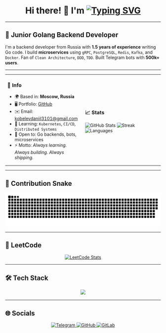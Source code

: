 <h1 align="center">
  Hi there! 👋 I'm <a href="https://github.com/0sokrat0" target="_blank">
  <img src="https://readme-typing-svg.demolab.com?font=Fira+Code&pause=1000&color=0891B2&center=true&vCenter=true&width=435&lines=Daniil+Kobelev;Junior+Golang+Backend+Developer" alt="Typing SVG" /></a>
</h1>

---

## 🚀 Junior Golang Backend Developer

I'm a backend developer from Russia with **1.5 years of experience** writing Go code.
I build **microservices** using `gRPC`, `PostgreSQL`, `Redis`, `Kafka`, and `Docker`.
Fan of `Clean Architecture`, `DDD`, `TDD`.
Built Telegram bots with **500k+ users**.

---

<table>
<tr>
<td width="50%">

### 📍 Info

- 🌍 Based in: **Moscow, Russia**
- 🖥️ Portfolio: [GitHub](https://github.com/0sokrat0)
- ✉️ Email: [kobelevdaniil3101@gmail.com](mailto:kobelevdaniil3101@gmail.com)
- 🧠 Learning: `Kubernetes`, `CI/CD`, `Distributed Systems`
- 🤝 Open to: Go backends, bots, microservices
- ⚡ Motto: _Always learning. Always building. Always shipping._

</td>
<td width="50%">

### 📈 Stats

![GitHub Stats](https://github-readme-stats.vercel.app/api?username=0sokrat0&show_icons=true&theme=tokyonight)
![Streak](https://github-readme-streak-stats.herokuapp.com/?user=0sokrat0&theme=tokyonight)
![Languages](https://github-readme-stats.vercel.app/api/top-langs/?username=0sokrat0&layout=compact&theme=tokyonight)

</td>
</tr>
</table>

---

## 🐍 Contribution Snake

<p align="center">
 <img src="./github-user-contribution.svg" alt="GitHub Contribution Snake" />
</p>

---

## 🧠 LeetCode

<p align="center">
  <a href="https://leetcode.com/0sokrat0">
    <img src="https://leetcard.jacoblin.cool/0sokrat0?theme=dark&font=Baloo&ext=heatmap" alt="LeetCode Stats" />
  </a>
</p>

---

## 🛠️ Tech Stack

<p align="center">
  <img src="https://skillicons.dev/icons?i=go,postgres,docker,kubernetes,redis,kafka,git,linux,python,js,ts,vue,react,nextjs,html,css,vscode,neovim,bash,minio,fiber,echo,swagger,jwt" />
</p>

---

## 🌐 Socials

<p align="center">
  <a href="https://t.me/SOKRAT_00" target="_blank">
    <img src="https://img.shields.io/badge/Telegram-2CA5E0?style=for-the-badge&logo=telegram&logoColor=white" alt="Telegram" />
  </a>
  <a href="https://github.com/0sokrat0" target="_blank">
    <img src="https://img.shields.io/badge/GitHub-181717?style=for-the-badge&logo=github&logoColor=white" alt="GitHub" />
  </a>
  <a href="https://gitlab.com/0sokrat0" target="_blank">
    <img src="https://img.shields.io/badge/GitLab-FC6D26?style=for-the-badge&logo=gitlab&logoColor=white" alt="GitLab" />
  </a>
</p>
